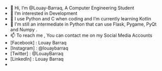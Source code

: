 - 👋 Hi, I’m @Louay-Barraq, A Computer Engineering Student
- 👀 I’m interested in Development
- 🌱 I use Python and C when coding and I’m currently learning Kotlin  
- 💞️ I'm still an intermediate in Python that can use Flask, Pygame, PyQt and Numpy . 
- 📫 To reach me , You can contact me on my Social Media Accounts
- [Facebook] : Louay Barraq
- [Instagram] : @louaybarraq
- [Twitter] : @LouayBarraq
- [LinkedIn] : Louay Barraq
-   

<!---
Louay-Barraq/Louay-Barraq is a ✨ special ✨ repository because its `README.md` (this file) appears on your GitHub profile.
You can click the Preview link to take a look at your changes.
--->
